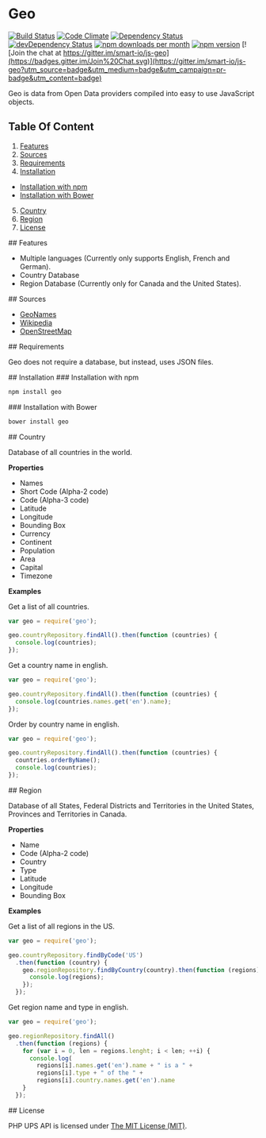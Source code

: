 # Geo

[![Build Status](https://travis-ci.org/smart-io/js-geo.svg)](https://travis-ci.org/smart-io/js-geo)
[![Code Climate](https://codeclimate.com/github/yamadapc/js-written-number.png)](https://codeclimate.com/github/yamadapc/js-written-number)
[![Dependency Status](https://david-dm.org/smart-io/js-geo.svg)](https://david-dm.org/smart-io/js-geo)
[![devDependency Status](https://david-dm.org/smart-io/js-geo/dev-status.svg)](https://david-dm.org/smart-io/js-geo#info=devDependencies)
[![npm downloads per month](http://img.shields.io/npm/dm/geo.svg)](https://www.npmjs.org/package/geo)
[![npm version](https://img.shields.io/npm/v/geo.svg)](https://www.npmjs.org/package/geo)
[![Join the chat at https://gitter.im/smart-io/js-geo](https://badges.gitter.im/Join%20Chat.svg)](https://gitter.im/smart-io/js-geo?utm_source=badge&utm_medium=badge&utm_campaign=pr-badge&utm_content=badge)

Geo is data from Open Data providers compiled into easy to use JavaScript objects.

## Table Of Content

1. [Features](#features-section)
2. [Sources](#sources-section)
3. [Requirements](#requirements-section)
4. [Installation](#installation-section)
  - [Installation with npm](#installation-with-npm-section)
  - [Installation with Bower](#installation-with-bower-section)
5. [Country](#country-section)
6. [Region](#region-section)
7. [License](#license-section)

<a name="features-section"/>
## Features

 * Multiple languages (Currently only supports English, French and German).
 * Country Database
 * Region Database (Currently only for Canada and the United States). 

<a name="sources-section"/>
## Sources

 * [GeoNames](http://www.geonames.org/)
 * [Wikipedia](http://en.wikipedia.org/)
 * [OpenStreetMap](http://www.openstreetmap.org/)

<a name="requirements-section"/>
## Requirements

Geo does not require a database, but instead, uses JSON files.

<a name="installation-section"/>
## Installation

<a name="installation-with-npm-section"/>
### Installation with npm

```bash
npm install geo
```

<a name="installation-with-bower-section"/>
### Installation with Bower

```bash
bower install geo
```

<a name="country-section"/>
## Country

Database of all countries in the world.

__Properties__

 * Names
 * Short Code (Alpha-2 code)
 * Code (Alpha-3 code)
 * Latitude
 * Longitude
 * Bounding Box
 * Currency
 * Continent
 * Population
 * Area
 * Capital
 * Timezone

__Examples__

Get a list of all countries.

```javascript
var geo = require('geo');

geo.countryRepository.findAll().then(function (countries) {
  console.log(countries);
});
```

Get a country name in english.

```javascript
var geo = require('geo');

geo.countryRepository.findAll().then(function (countries) {
  console.log(countries.names.get('en').name);
});
```

Order by country name in english.

```javascript
var geo = require('geo');

geo.countryRepository.findAll().then(function (countries) {
  countries.orderByName();
  console.log(countries);
});
```

<a name="region-section"/>
## Region

Database of all States, Federal Districts and Territories in the United States, 
Provinces and Territories in Canada.

__Properties__

 * Name
 * Code (Alpha-2 code)
 * Country
 * Type
 * Latitude
 * Longitude
 * Bounding Box

__Examples__

Get a list of all regions in the US.

```javascript
var geo = require('geo');

geo.countryRepository.findByCode('US')
  .then(function (country) {
    geo.regionRepository.findByCountry(country).then(function (regions) {
      console.log(regions);
    });
  });
```

Get region name and type in english.

```javascript
var geo = require('geo');

geo.regionRepository.findAll()
  .then(function (regions) {
    for (var i = 0, len = regions.lenght; i < len; ++i) {
      console.log(
        regions[i].names.get('en').name + " is a " + 
        regions[i].type + " of the " +
        regions[i].country.names.get('en').name
    }
  });
```
 
<a name="license-section"/>
## License

PHP UPS API is licensed under [The MIT License (MIT)](LICENSE).